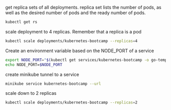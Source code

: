 get replica sets of all deployments.
replica set lists the number of pods, as well as the desired number of pods and the ready number of pods.
```bash
kubectl get rs
```

scale deployment to 4 replicas. Remember that a replica is a pod
```bash
kubectl scale deployments/kubernetes-bootcamp --replicas=4
```

Create an environment variable based on the NODE_PORT of a service
```bash
export NODE_PORT="$(kubectl get services/kubernetes-bootcamp -o go-template='{{(index .spec.ports 0).nodePort}}')"
echo NODE_PORT=$NODE_PORT
```

create minikube tunnel to a service
```bash
minikube service kubernetes-bootcamp --url
```

scale down to 2 replicas
```bash
kubectl scale deployments/kubernetes-bootcamp --replicas=2
```



